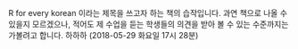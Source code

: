 R for every korean 이라는 제목을 쓰고자 하는 책의 습작입니다.
과연 책으로 나올 수 있을지 모르겠으나, 적어도 제 수업을 듣는 학생들의
의견을 받아 볼 수 있는 수준까지는 가볼려고 합니다. 하하하
(2018-05-29 화요일 17시 28분)
